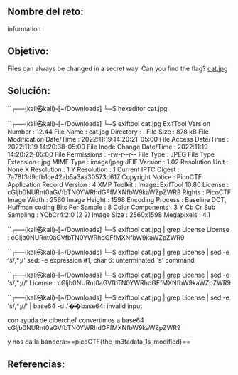## Nombre del reto:
information

## Objetivo:
Files can always be changed in a secret way. Can you find the flag? [cat.jpg](https://mercury.picoctf.net/static/7cf6a33f90deeeac5c73407a1bdc99b6/cat.jpg)

## Solución:
``┌──(kali㉿kali)-[~/Downloads]
└─$ hexeditor cat.jpg 
                                                                             
``┌──(kali㉿kali)-[~/Downloads]
└─$ exiftool cat.jpg 
ExifTool Version Number         : 12.44
File Name                       : cat.jpg
Directory                       : .
File Size                       : 878 kB
File Modification Date/Time     : 2022:11:19 14:20:21-05:00
File Access Date/Time           : 2022:11:19 14:20:38-05:00
File Inode Change Date/Time     : 2022:11:19 14:20:22-05:00
File Permissions                : -rw-r--r--
File Type                       : JPEG
File Type Extension             : jpg
MIME Type                       : image/jpeg
JFIF Version                    : 1.02
Resolution Unit                 : None
X Resolution                    : 1
Y Resolution                    : 1
Current IPTC Digest             : 7a78f3d9cfb1ce42ab5a3aa30573d617
Copyright Notice                : PicoCTF
Application Record Version      : 4
XMP Toolkit                     : Image::ExifTool 10.80
License                         : cGljb0NURnt0aGVfbTN0YWRhdGFfMXNfbW9kaWZpZWR9
Rights                          : PicoCTF
Image Width                     : 2560
Image Height                    : 1598
Encoding Process                : Baseline DCT, Huffman coding
Bits Per Sample                 : 8
Color Components                : 3
Y Cb Cr Sub Sampling            : YCbCr4:2:0 (2 2)
Image Size                      : 2560x1598
Megapixels                      : 4.1
                                                                             
``┌──(kali㉿kali)-[~/Downloads]
└─$ exiftool cat.jpg | grep License
License                         : cGljb0NURnt0aGVfbTN0YWRhdGFfMXNfbW9kaWZpZWR9
                                                                             
``┌──(kali㉿kali)-[~/Downloads]
└─$ exiftool cat.jpg | grep License | sed -e 's/,*;/'
sed: -e expression #1, char 6: unterminated `s' command
                                                                             
``┌──(kali㉿kali)-[~/Downloads]
└─$ exiftool cat.jpg | grep License | sed -e 's/,*;//'
License                         : cGljb0NURnt0aGVfbTN0YWRhdGFfMXNfbW9kaWZpZWR9
                                                                             
``┌──(kali㉿kali)-[~/Downloads]
└─$ exiftool cat.jpg | grep License | sed -e 's/,*;//' | base64 -d
.'��base64: invalid input

con ayuda de ciberchef convertimos a base64 cGljb0NURnt0aGVfbTN0YWRhdGFfMXNfbW9kaWZpZWR9

y nos da la bandera:==picoCTF{the_m3tadata_1s_modified}==

## Referencias: